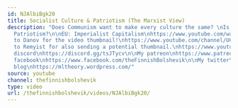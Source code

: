 ```yaml
---
id: NJAlbiBgk20
title: Socialist Culture & Patriotism (The Marxist View)
description: "Does Communism want to make every culture the same? \nIs Communism against
  Patriotism?\n\nEU: Imperialist Capitalism\nhttps://www.youtube.com/watch?v=MVnLpxPWtlE\n\nThanks
  to Danov for the video thumbnail!\nhttps://www.youtube.com/channel/UCd1Ze_UknxhxpK9Lvi5rjYw\n\nThanks
  to Remyist for also sending a potential thumbnail.\nhttps://www.youtube.com/channel/UC4rrskF_5ZbxMv8WYBJX-Bg\n__________________________\n\nMy
  discord\nhttps://discord.gg/tsJTycv\n\nMy patreon\nhttps://www.patreon.com/TheFinnishBolshevik\n\nMy
  facebook\nhttps://www.facebook.com/theFinnishBolshevik\n\nMy twitter\nhttps://twitter.com/FinnBolshevik\n\nMy
  blog\nhttps://mltheory.wordpress.com/"
source: youtube
channel: thefinnishbolshevik
type: video
url: /thefinnishbolshevik/videos/NJAlbiBgk20/
---
```

